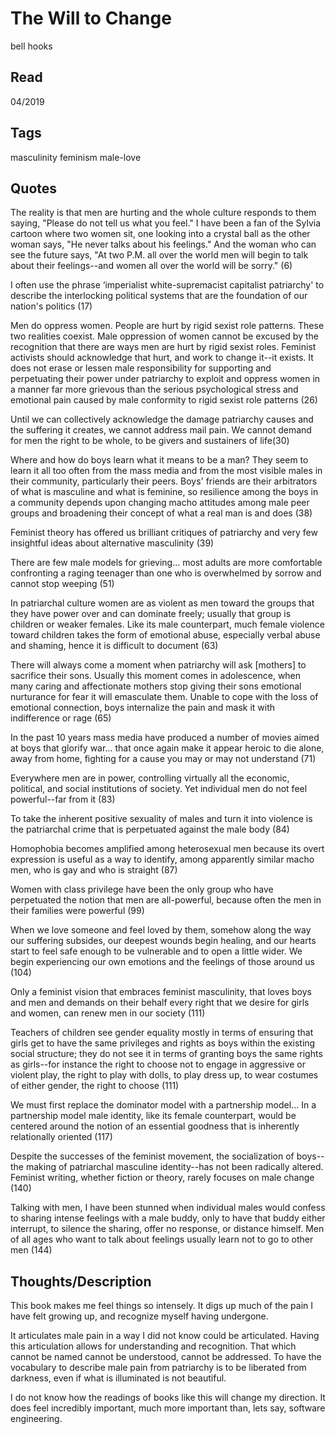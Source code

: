 # The Will to Change
bell hooks

## Read
04/2019

## Tags
masculinity feminism male-love

## Quotes

The reality is that men are hurting and the whole culture responds to them
saying, "Please do not tell us what you feel." I have been a fan of the Sylvia
cartoon where two women sit, one looking into a crystal ball as the other woman
says, "He never talks about his feelings." And the woman who can see the future
says, "At two P.M. all over the world men will begin to talk about their
feelings--and women all over the world will be sorry." (6)

I often use the phrase ‘imperialist white-supremacist capitalist patriarchy'
to describe the interlocking political systems that are the foundation of our
nation's politics (17)

Men do oppress women. People are hurt by rigid sexist role patterns. These two
realities coexist. Male oppression of women cannot be excused by the recognition
that there are ways men are hurt by rigid sexist roles. Feminist activists
should acknowledge that hurt, and work to change it--it exists. It does not erase
or lessen male responsibility for supporting and perpetuating their power under
patriarchy to exploit and oppress women in a manner far more grievous than the
serious psychological stress and emotional pain caused by male conformity to
rigid sexist role patterns (26)

Until we can collectively acknowledge the damage patriarchy causes and the
suffering it creates, we cannot address mail pain. We cannot demand for men the
right to be whole, to be givers and sustainers of life(30)

Where and how do boys learn what it means to be a man? They seem to learn it all
too often from the mass media and from the most visible males in their
community, particularly their peers. Boys' friends are their arbitrators of what
is masculine and what is feminine, so resilience among the boys in a community
depends upon changing macho attitudes among male peer groups and broadening
their concept of what a real man is and does (38)

Feminist theory has offered us brilliant critiques of patriarchy and very few
insightful ideas about alternative masculinity (39)

There are few male models for grieving... most adults are more comfortable
confronting a raging teenager than one who is overwhelmed by sorrow and cannot
stop weeping (51)

In patriarchal culture women are as violent as men toward the groups that they
have power over and can dominate freely; usually that group is children or
weaker females. Like its male counterpart, much female violence toward children
takes the form of emotional abuse, especially verbal abuse and shaming, hence it
is difficult to document (63)

There will always come a moment when patriarchy will ask [mothers] to sacrifice
their sons. Usually this moment comes in adolescence, when many caring and
affectionate mothers stop giving their sons emotional nurturance for fear it
will emasculate them. Unable to cope with the loss of emotional connection, boys
internalize the pain and mask it with indifference or rage (65)

In the past 10 years mass media have produced a number of movies aimed at boys
that glorify war... that once again make it appear heroic to die alone, away
from home, fighting for a cause you may or may not understand (71)

Everywhere men are in power, controlling virtually all the economic, political,
and social institutions of society. Yet individual men do not feel powerful--far
from it (83)

To take the inherent positive sexuality of males and turn it into violence is the
patriarchal crime that is perpetuated against the male body (84)

Homophobia becomes amplified  among heterosexual men because its overt
expression is useful as a way to identify, among apparently similar macho men,
who is gay and who is straight (87)

Women with class privilege have been the only group who have perpetuated the
notion that men are all-powerful, because often the men in their families were
powerful (99)

When we love someone and feel loved by them, somehow along the way our suffering
subsides, our deepest wounds begin healing, and our hearts start to feel safe
enough to be vulnerable and to open a little wider. We begin experiencing our
own emotions and the feelings of those around us (104)

Only a feminist vision that embraces feminist masculinity, that loves boys and
men and demands on their behalf every right that we desire for girls and women,
can renew men in our society (111)

Teachers of children see gender equality mostly in terms of ensuring that girls
get to have the same privileges and rights as boys within the existing social
structure; they do not see it in terms of granting boys the same rights as
girls--for instance the right to choose not to engage in aggressive or violent
play, the right to play with dolls, to play dress up, to wear costumes of either
gender, the right to choose (111)

We must first replace the dominator model with a partnership model... In a
partnership model male identity, like its female counterpart, would be centered
around the notion of an essential goodness that is inherently relationally
oriented (117)

Despite the successes of the feminist movement, the socialization of boys--the
making of patriarchal masculine identity--has not been radically altered.
Feminist writing, whether fiction or theory, rarely focuses on male change (140)

Talking with men, I have been stunned when individual males would confess to
sharing intense feelings with a male buddy, only to have that buddy either
interrupt, to silence the sharing, offer no response, or distance himself. Men
of all ages who want to talk about feelings usually learn not to go to other men
(144)

## Thoughts/Description

This book makes me feel things so intensely. It digs up much of the pain I have
felt growing up, and recognize myself having undergone.

It articulates male pain in a way I did not know could be articulated. Having
this articulation allows for understanding and recognition. That which cannot be
named cannot be understood, cannot be addressed. To have the vocabulary to
describe male pain from patriarchy is to be liberated from darkness, even if
what is illuminated is not beautiful.

I do not know how the readings of books like this will change my direction. It
does feel incredibly important, much more important than, lets say, software
engineering.

